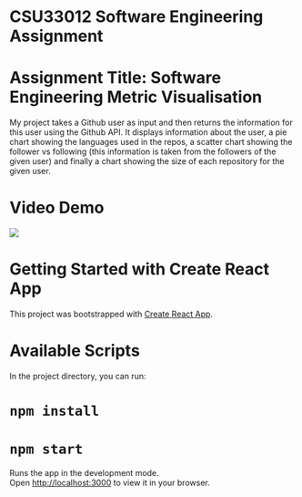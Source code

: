 # CSU33012 Software Engineering Assignment

# Assignment Title: Software Engineering Metric Visualisation

My project takes a Github user as input and then returns the information for this user using the Github 
API. It displays information about the user, a pie chart showing the languages used in the repos, a 
scatter chart showing the follower vs following (this information is taken from the followers of the 
given user) and finally a chart showing the size of each repository for the given user.



# Video Demo
![](https://github.com/emer289/GithubApiVis/blob/main/my-app/SWENG_pippy.gif)

# Getting Started with Create React App

This project was bootstrapped with [Create React App](https://github.com/facebook/create-react-app).

# Available Scripts

In the project directory, you can run:

# `npm install`
# `npm start`

Runs the app in the development mode.\
Open [http://localhost:3000](http://localhost:3000) to view it in your browser.






